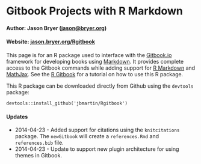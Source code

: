 # Gitbook Projects with R Markdown

#### Author: Jason Bryer ([jason@bryer.org](mailto:jason@bryer.org))    
#### Website: [jason.bryer.org/Rgitbook](http://jason.bryer.org/Rgitbook)

This page is for an R package used to interface with the [Gitbook.io](http://gitbook.io) framework for developing books using [Markdown](https://daringfireball.net/projects/markdown/). It provides complete access to the Gitbook commands while adding support for [R Markdown](https://www.rstudio.com/ide/docs/r_markdown) and [MathJax](http://www.mathjax.org/). See the [R Gitbook](http://jason.bryer.org/Rgitbook) for a tutorial on how to use this R package.

This R package can be downloaded directly from Github using the `devtools` package:

```
devtools::install_github('jbmartin/Rgitbook')
```

#### Updates

* 2014-04-23 - Added support for citations using the `knitcitations` package. The `newGitbook` will create a `references.Rmd` and `references.bib` file.
* 2014-04-23 - Update to support new plugin architecture for using themes in Gitbook.

